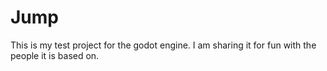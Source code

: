 # Jump
This is my test project for the godot engine. I am sharing it for fun with the people it is based on. 
